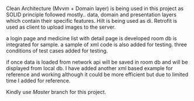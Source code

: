 Clean Architecture (Mvvm + Domain layer) is being used in this project as SOLID principle followed
mostly..
data, domain and presentation layers which contain their specific features.
Hilt is being used as di.
Retrofit is used as client to upload images to the server.

a login page and medicine list with detail page is developed
room db is integrated for sample. a sample of xml code is also added for testing.
three conditions of test cases added for testing.

if once data is loaded from network api will be saved in room db and will be displayed from local
db.
I have added another xml based example for reference and working although it could be more efficient
but
due to limited time I added for reference.

Kindly use *Master* branch for this project.

